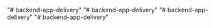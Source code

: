 "# backend-app-delivery" 
"# backend-app-delivery" 
"# backend-app-delivery" 
"# backend-app-delivery" 
